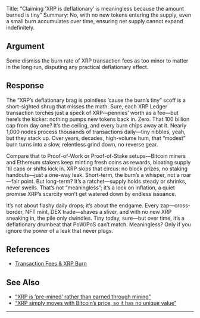 Title: “Claiming ‘XRP is deflationary’ is meaningless because the amount burned is tiny”
Summary: No, with no new tokens entering the supply, even a small burn accumulates over time, ensuring net supply cannot expand indefinitely.

## Argument  
Some dismiss the burn rate of XRP transaction fees as too minor to matter in the long run, disputing any practical deflationary effect.

## Response  
The “XRP’s deflationary brag is pointless ’cause the burn’s tiny” scoff is a short-sighted shrug that misses the math. Sure, each XRP Ledger transaction torches just a speck of XRP—pennies’ worth as a fee—but here’s the kicker: nothing pumps new tokens back in. Zero. That 100 billion cap from day one? It’s the ceiling, and every burn chips away at it. Nearly 1,000 nodes process thousands of transactions daily—tiny nibbles, yeah, but they stack up. Over years, decades, high-volume hum, that “modest” burn turns into a slow, relentless grind down, no reverse gear.

Compare that to Proof-of-Work or Proof-of-Stake setups—Bitcoin miners and Ethereum stakers keep minting fresh coins as rewards, bloating supply ’til caps or shifts kick in. XRP skips that circus: no block prizes, no staking handouts—just a one-way leak. Short-term, the burn’s a whisper, not a roar—fair point. But long-term? It’s a ratchet—supply holds steady or shrinks, never swells. That’s not “meaningless”; it’s a lock on inflation, a quiet promise XRP’s scarcity won’t get watered down by endless issuance.

It’s not about flashy daily drops; it’s about the endgame. Every zap—cross-border, NFT mint, DEX trade—shaves a sliver, and with no new XRP sneaking in, the pile only dwindles. Tiny today, sure—but over time, it’s a deflationary drumbeat that PoW/PoS can’t match. Meaningless? Only if you ignore the power of a leak that never plugs.


## References
- [Transaction Fees & XRP Burn](https://xrpl.org/docs/concepts/transactions/fees)

## See Also
- [“XRP is ‘pre-mined’ rather than earned through mining”](xrp-is-pre-mined-rather-than-earned-through-mining.html)
- [“XRP simply moves with Bitcoin’s price, so it has no unique value”](xrp-simply-moves-with-bitcoins-price-so-it-has-no-unique-value.html)

---

